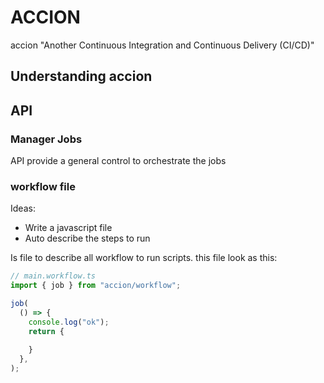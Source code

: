 # ACCION

accion "Another Continuous Integration and Continuous Delivery (CI/CD)"

## Understanding accion

## API

### Manager Jobs

API provide a general control to orchestrate the jobs

### workflow file

Ideas:

- Write a javascript file
- Auto describe the steps to run

Is file to describe all workflow to run scripts. this file look as this:

```typescript
// main.workflow.ts
import { job } from "accion/workflow";

job(
  () => {
    console.log("ok");
    return {
        
    }
  },
);
```
